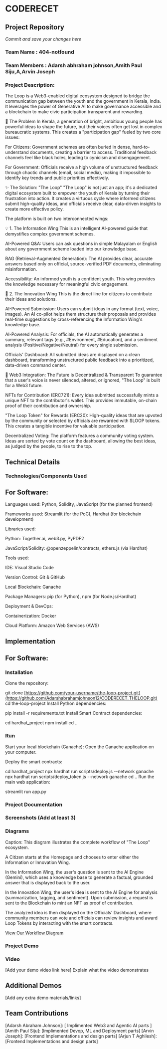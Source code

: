 # CODERECET

## Project Repository
*Commit and save your changes here*

### Team Name : 404-notfound
### Team Members : Adarsh abhraham johnson,Amith Paul Siju,A,Arvin Joseph
### Project Description: 
The Loop is a Web3-enabled digital ecosystem designed to bridge the communication gap between the youth and the government in Kerala, India. It leverages the power of Generative AI to make governance accessible and a blockchain to make civic participation transparent and rewarding.

🎯 The Problem
In Kerala, a generation of bright, ambitious young people has powerful ideas to shape the future, but their voices often get lost in complex bureaucratic systems. This creates a "participation gap" fueled by two core issues:

For Citizens: Government schemes are often buried in dense, hard-to-understand documents, creating a barrier to access. Traditional feedback channels feel like black holes, leading to cynicism and disengagement.

For Government: Officials receive a high volume of unstructured feedback through chaotic channels (email, social media), making it impossible to identify key trends and public priorities effectively.

✨ The Solution: "The Loop"
"The Loop" is not just an app; it's a dedicated digital ecosystem built to empower the youth of Kerala by turning their frustration into action. It creates a virtuous cycle where informed citizens submit high-quality ideas, and officials receive clear, data-driven insights to create more effective policy.

The platform is built on two interconnected wings:

💡 1. The Information Wing
This is an intelligent AI-powered guide that demystifies complex government schemes.

AI-Powered Q&A: Users can ask questions in simple Malayalam or English about any government scheme loaded into our knowledge base.

RAG (Retrieval-Augmented Generation): The AI provides clear, accurate answers based only on official, source-verified PDF documents, eliminating misinformation.

Accessibility: An informed youth is a confident youth. This wing provides the knowledge necessary for meaningful civic engagement.

🚀 2. The Innovation Wing
This is the direct line for citizens to contribute their ideas and solutions.

AI-Powered Submission: Users can submit ideas in any format (text, voice, images). An AI co-pilot helps them structure their proposals and provides real-time suggestions by cross-referencing the Information Wing's knowledge base.

AI-Powered Analysis: For officials, the AI automatically generates a summary, relevant tags (e.g., #Environment, #Education), and a sentiment analysis (Positive/Negative/Neutral) for every single submission.

Officials' Dashboard: All submitted ideas are displayed on a clean dashboard, transforming unstructured public feedback into a prioritized, data-driven command center.

🔗 Web3 Integration: The Future is Decentralized & Transparent
To guarantee that a user's voice is never silenced, altered, or ignored, "The Loop" is built for a Web3 future.

NFTs for Contribution (ERC721): Every idea submitted successfully mints a unique NFT to the contributor's wallet. This provides immutable, on-chain proof of their contribution and ownership.

"The Loop Token" for Rewards (ERC20): High-quality ideas that are upvoted by the community or selected by officials are rewarded with $LOOP tokens. This creates a tangible incentive for valuable participation.

Decentralized Voting: The platform features a community voting system. Ideas are sorted by vote count on the dashboard, allowing the best ideas, as judged by the people, to rise to the top.

## Technical Details

### Technologies/Components Used

## For Software:

Languages used: Python, Solidity, JavaScript (for the planned frontend)

Frameworks used: Streamlit (for the PoC), Hardhat (for blockchain development)

Libraries used:

Python: Together.ai, web3.py, PyPDF2

JavaScript/Solidity: @openzeppelin/contracts, ethers.js (via Hardhat)

Tools used:

IDE: Visual Studio Code

Version Control: Git & GitHub

Local Blockchain: Ganache

Package Managers: pip (for Python), npm (for Node.js/Hardhat)

Deployment & DevOps:

Containerization: Docker

Cloud Platform: Amazon Web Services (AWS)

## Implementation

## For Software:

### Installation
Clone the repository:

git clone [https://github.com/your-username/the-loop-project.git](https://github.com/Adarshabrahamjohnson12/CODERECET_THELOOP.git)
cd the-loop-project
Install Python dependencies:

pip install -r requirements.txt
Install Smart Contract dependencies:

cd hardhat_project
npm install
cd ..


### Run
Start your local blockchain (Ganache): Open the Ganache application on your computer.

Deploy the smart contracts:

cd hardhat_project
npx hardhat run scripts/deploy.js --network ganache
npx hardhat run scripts/deploy_token.js --network ganache
cd ..
Run the main web application:

streamlit run app.py

### Project Documentation

### Screenshots (Add at least 3)

### Diagrams

Caption: This diagram illustrates the complete workflow of "The Loop" ecosystem.

A Citizen starts at the Homepage and chooses to enter either the Information or Innovation Wing.

In the Information Wing, the user's question is sent to the AI Engine (Gemini), which uses a knowledge base to generate a factual, grounded answer that is displayed back to the user.

In the Innovation Wing, the user's idea is sent to the AI Engine for analysis (summarization, tagging, and sentiment). Upon submission, a request is sent to the Blockchain to mint an NFT as proof of contribution.

The analyzed idea is then displayed on the Officials' Dashboard, where community members can vote and officials can review insights and award Loop Tokens by interacting with the smart contracts.


[View Our Workflow Diagram](https://drive.google.com/file/d/1122-9lGUxz3NzqaEFgbRkBA4BO954bfF/view?usp=drive_link)




### Project Demo

### Video
[Add your demo video link here] Explain what the video demonstrates

## Additional Demos
[Add any extra demo materials/links]

## Team Contributions
[Adarsh Abraham Johnson]: [ Implimented Web3 and Agentic AI parts ]
[Amith Paul Siju]: [Implimented Devop, ML and Deployment parts]
[Arvin Joseph]: [Frontend Implementations and design parts]
[Arjun T Aghilesh]: [Frontend Implementations and design parts]

